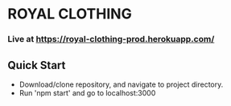 # ROYAL CLOTHING

### Live at  https://royal-clothing-prod.herokuapp.com/

## Quick Start
- Download/clone repository, and navigate to project directory.
- Run 'npm start' and go to localhost:3000
